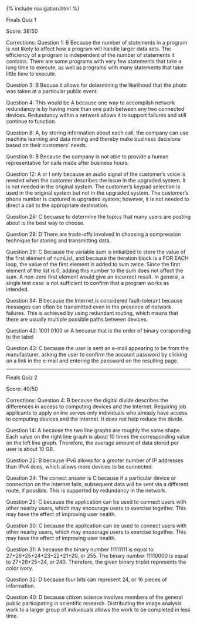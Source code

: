 {% include navigation.html %}


Finals Quiz 1

Score: 38/50

Corrections:
Question 1: B Because the number of statements in a program is not likely to affect how a program will handle larger data sets. The efficiency of a program is independent of the number of statements it contains. There are some programs with very few statements that take a long time to execute, as well as programs with many statements that take little time to execute.

Question 3: B Becuse it allows for determining the likelihood that the photo was taken at a particular public event.

Question 4: This would be A because one way to accomplish network redundancy is by having more than one path between any two connected devices. Redundancy within a network allows it to support failures and still continue to function.

Question 8: A, by storing information about each call, the company can use machine learning and data mining and thereby make business decisions based on their customers’ needs.

Question 9: B Because the company is not able to provide a human representative for calls made after business hours.

Question 12: A or I only because an audio signal of the customer’s voice is needed when the customer describes the issue in the upgraded system. It is not needed in the original system. The customer’s keypad selection is used in the original system but not in the upgraded system. The customer’s phone number is captured in upgraded system; however, it is not needed to direct a call to the appropriate destination.

Question 26: C becuase to determine the topics that many users are posting about is the best way to choose.

Question 28: D There are trade-offs involved in choosing a compression technique for storing and transmitting data.

Question 29: C Because the variable sum is initialized to store the value of the first element of numList, and because the iteration block is a FOR EACH loop, the value of the first element is added to sum twice. Since the first element of the list is 0, adding this number to the sum does not affect the sum. A non-zero first element would give an incorrect result. In general, a single test case is not sufficient to confirm that a program works as intended.

Question 34: B because the Internet is considered fault-tolerant because messages can often be transmitted even in the presence of network failures. This is achieved by using redundant routing, which means that there are usually multiple possible paths between devices.

Question 42: 1001 0100 or A becuase that is the order of binary corsponding to the tabel

Question 43: C because the user is sent an e-mail appearing to be from the manufacturer, asking the user to confirm the account password by clicking on a link in the e-mail and entering the password on the resulting page.


---------------------------------------------------------------------------------------------------------------------------------------------------------------


Finals Quiz 2

Score: 40/50

Corrections:
Question 4: B because the digital divide describes the differences in access to computing devices and the Internet. Requiring job applicants to apply online serves only individuals who already have access to computing devices and the Internet. It does not help reduce the divide.

Question 14: A because the two line graphs are roughly the same shape. Each value on the right line graph is about 10 times the corresponding value on the left line graph. Therefore, the average amount of data stored per user is about 10 GB.

Question 22: B because IPv6 allows for a greater number of IP addresses than IPv4 does, which allows more devices to be connected.

Question 24: The correct answer is C because if a particular device or connection on the Internet fails, subsequent data will be sent via a different route, if possible. This is supported by redundancy in the network.

Question 25: C because the application can be used to connect users with other nearby users, which may encourage users to exercise together. This may have the effect of improving user health.

Question 30: C because the application can be used to connect users with other nearby users, which may encourage users to exercise together. This may have the effect of improving user health.

Question 31: A because the binary number 11111111 is equal to 27+26+25+24+23+22+21+20, or 255. The binary number 11110000 is equal to 27+26+25+24, or 240. Therefore, the given binary triplet represents the color ivory.

Question 32: D because four bits can represent 24, or 16 pieces of information.

Question 40: D because citizen science involves members of the general public participating in scientific research. Distributing the image analysis work to a larger group of individuals allows the work to be completed in less time.
